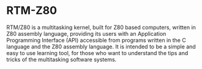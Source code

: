 # RTM-Z80
RTM/Z80 is a multitasking kernel, built for Z80 based computers, written in Z80 assembly language, providing its users with an Application Programming Interface (API) accessible from programs written in the C language and the Z80 assembly language.
It is intended to be a simple and easy to use learning tool, for those who want to understand the tips and tricks of the multitasking software systems.
